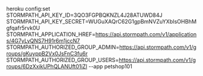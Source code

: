heroku config:set STORMPATH_API_KEY_ID=3QO3FGPBQKNZL4J28ATUWD84J STORMPATH_API_KEY_SECRET=WUGuXAQrC62G1gpBmNVZuYXbIsOHBhMgfqafr5rvk0U STORMPATH_APPLICATION_HREF=https://api.stormpath.com/v1/applications/4G7yLyQNS7H91r6m1jccN7 STORMPATH_AUTHORIZED_GROUP_ADMIN=https://api.stormpath.com/v1/groups/gKuyppB2Vx0JsFnC3fu6r STORMPATH_AUTHORIZED_GROUP_USERS=https://api.stormpath.com/v1/groups/6DzXxikUPhQLANUft01iZl --app petshop101